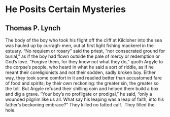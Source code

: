 # He Posits Certain Mysteries
## Thomas P. Lynch
The body of the boy who took his flight
off the cliff at Kilcloher into the sea
was hauled up by curragh-men, out at first light
fishing mackerel in the estuary.
“No requiem or rosary” said the priest,
“nor consecrated ground for burial,”
as if the boy had flown outside the pale
of mercy or redemption or God’s love.
“Forgive them, for they know not what they do,”
quoth Argyle to the corpse’s people,
who heard in what he said a sort of riddle,
as if he meant their coreligionists
and not their sodden, sadly broken boy.
Either way, they took some comfort in it
and readied better than accustomed fare
of food and spirits; by their own reckoning:
the greater sin, the greater so the toll.
But Argyle refused their shilling coin
and helped them build a box and dig a grave.
“Your boy’s no profligate or prodigal,”
he said, “only a wounded pilgrim like us all.
What say his leaping was a leap of faith,
into his father’s beckoning embrace?”
They killed no fatted calf.  They filled the hole.